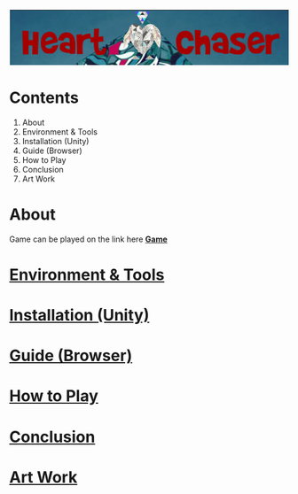 
![HartChaser Logo](https://github.com/VytasHub/UnityGameBrowser/blob/master/FinishedBrowser/Assets/MainLogo.png "HartChaser")

Contents
====================
1. About
2. Environment & Tools
3. Installation (Unity)
4. Guide (Browser)
5. How to Play
6. Conclusion
7. Art Work  


About
=============
Game can be played on the link here <a href="http://www.ronanconnolly.ie/unity/heartchaser/game.html"><strong>Game</strong> 






Environment & Tools
=============

Installation (Unity)
=============

Guide (Browser)
=============

How to Play
=============

Conclusion
=============

Art Work  
=============


